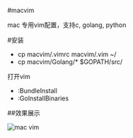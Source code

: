 #macvim

mac 专用vim配置，支持c, golang, python

#安装
* cp macvim/.vimrc macvim/.vim ~/ 
* cp macvim/Golang/* $GOPATH/src/

打开vim
* :BundleInstall
* :GoInstallBinaries

##效果展示

![mac vim](http://i4.tietuku.com/3556be472f2905a7.jpg "macvim")
